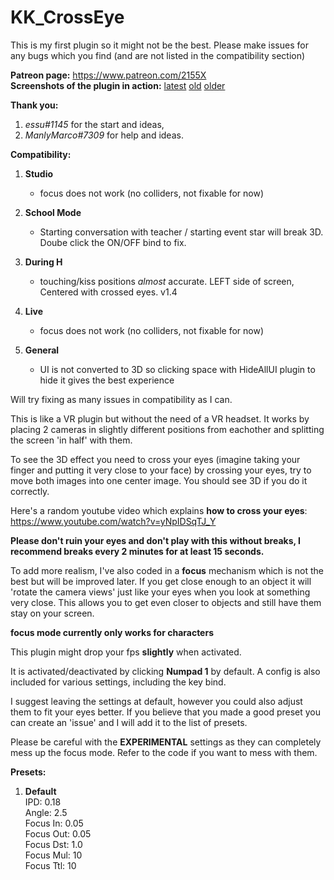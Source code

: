 # KK_CrossEye

This is my first plugin so it might not be the best. Please make issues for any bugs which you find (and are not listed in the compatibility section)

**Patreon page:** https://www.patreon.com/2155X  
**Screenshots of the plugin in action:** [latest](https://imgur.com/a/O9llIs8) [old](https://imgur.com/a/r0J51R4) [older](https://imgur.com/a/PEKE5rW)  

**Thank you:**
1. *essu#1145* for the start and ideas,  
2. *ManlyMarco#7309* for help and ideas.  

**Compatibility:**
1. **Studio**  
   * focus does not work (no colliders, not fixable for now)  

2. **School Mode**  
   * Starting conversation with teacher / starting event star will break 3D. Doube click the ON/OFF bind to fix.  

3. **During H**  
   * touching/kiss positions *almost* accurate. LEFT side of screen, Centered with crossed eyes. v1.4  

4. **Live**  
   * focus does not work (no colliders, not fixable for now)  

5. **General**  
   * UI is not converted to 3D so clicking space with HideAllUI plugin to hide it gives the best experience

Will try fixing as many issues in compatibility as I can.

This is like a VR plugin but without the need of a VR headset. It works by placing 2 cameras in slightly different positions from eachother and splitting the screen 'in half' with them.

To see the 3D effect you need to cross your eyes (imagine taking your finger and putting it very close to your face) by crossing your eyes, try to move both images into one center image. You should see 3D if you do it correctly.

Here's a random youtube video which explains **how to cross your eyes**: https://www.youtube.com/watch?v=yNpIDSqTJ_Y

**Please don't ruin your eyes and don't play with this without breaks, I recommend breaks every 2 minutes for at least 15 seconds.**

To add more realism, I've also coded in a **focus** mechanism which is not the best but will be improved later. If you get close enough to an object it will 'rotate the camera views' just like your eyes when you look at something very close. This allows you to get even closer to objects and still have them stay on your screen.

**focus mode currently only works for characters**

This plugin might drop your fps **slightly** when activated. 

It is activated/deactivated by clicking **Numpad 1** by default. 
A config is also included for various settings, including the key bind.

I suggest leaving the settings at default, however you could also adjust them to fit your eyes better. If you believe that you made a good preset you can create an 'issue' and I will add it to the list of presets.

Please be careful with the **EXPERIMENTAL** settings as they can completely mess up the focus mode. Refer to the code if you want to mess with them.

**Presets:**  
1. **Default**  
   IPD: 0.18  
   Angle: 2.5  
   Focus In: 0.05  
   Focus Out: 0.05  
   Focus Dst: 1.0  
   Focus Mul: 10  
   Focus Ttl: 10  

